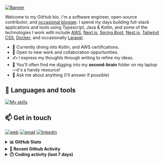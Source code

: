 [![Banner](https://raw.githubusercontent.com/wilfriedago/wilfriedago/main/assets/1.png)][website]

Welcome to my GitHub bio. I'm a software engineer, open-source contributor, and [occasional blogger][blog]. I spend my days building full-stack applications and tools using Typescript, Java & Kotlin, and some of the technologies I work with include [AWS](https://aws.amazon.com/fr/), [Next.js](https://nextjs.org/), [Spring Boot](https://spring.io/projects/spring-boot), [Nest.js](https://nestjs.com/), [Tailwind CSS](https://github.com/tailwindlabs/tailwindcss), [Docker](https://www.docker.com/), and occasionally [Laravel](https://laravel.com/).

- 🔭 Currently diving into Kotlin, and AWS certifications.
- 👯 Open to new work and collaboration opportunities.
- ✍️ I express my thoughts through writing to refine my ideas.
- 🧠 You'll often find me digging into my **second-brain** folder on my laptop—it's a handy resource!
- 💬 Ask me about anything (I'll answer if possible)

## 🎨 Languages and tools

[![My skills](https://skillicons.dev/icons?i=typescript,js,nodejs,nest,java,kotlin,spring,python,fastapi,django,aws,docker,vscode,idea,tailwind&perline=15)](https://wilfriedago.dev/about#skills)

## 📫 Get in touch
[![web](https://img.shields.io/badge/WEBSITE-12100E?logo=google-earth&color=282A36)][website]
[![email](https://img.shields.io/badge/MAIL-12100E?logo=mailgun&color=282A36)][mail]
[![linkedin](https://img.shields.io/badge/LINKEDIN-12100E?logo=linkedin&color=282A36)][linkedin]


<details>
  <summary><b>📊 GitHub Stats</b></summary>
	<br/>
	<p align="left">
		<img width="49.5%" src="https://github-readme-stats.vercel.app/api?username=wilfriedago&show_icons=true&count_private=true&title_color=10b981&icon_color=10b981&theme=react&hide_border=true" />
		<img width="49.5%" src="https://streak-stats.demolab.com/?user=wilfriedago&hide_border=true&theme=react&ring=10b981&fire=fff&currStreakNum=fff&sideLabels=10b981&currStreakLabel=10b981&sideNums=fff" />
	</p>
</details>

<details>
  <summary><b>📅 Recent Github Activity</b></summary>
	<br>

<!--RECENT_ACTIVITY:last_update-->
Last Updated: Tuesday, April 1st, 2025, 4:18:51 AM
<!--RECENT_ACTIVITY:last_update_end-->

<!--RECENT_ACTIVITY:start-->
1. ⭐ Starred [ical4j/ical4j](https://github.com/ical4j/ical4j)<br>
2. ⭐ Starred [ai/nanoid](https://github.com/ai/nanoid)<br>
3. ⬆️ Pushed 6 commit(s) to [thewlabs/eslint-config](https://github.com/thewlabs/eslint-config)<br>
4. ⬆️ Pushed 1 commit(s) to [thewlabs/eslint-config](https://github.com/thewlabs/eslint-config)<br>
5. 🎉 Merged PR [#6](https://github.com/thewlabs/eslint-config/pull/6) in [thewlabs/eslint-config](https://github.com/thewlabs/eslint-config)<br>
<!--RECENT_ACTIVITY:end-->
</details>

<details>
  <summary><b>🕐 Coding activity (last 7 days)</b></summary>
	<br>

<!--START_SECTION:waka-->

```python
Total Time: 39 hrs 17 mins

Java                       16 hrs 57 mins  ██████████▓░░░░░░░░░░░░░░   43.00 %
TypeScript                 9 hrs 45 mins   ██████▒░░░░░░░░░░░░░░░░░░   24.76 %
JavaScript                 4 hrs 53 mins   ███░░░░░░░░░░░░░░░░░░░░░░   12.39 %
XML                        53 mins         ▓░░░░░░░░░░░░░░░░░░░░░░░░   02.27 %
HTML                       38 mins         ▒░░░░░░░░░░░░░░░░░░░░░░░░   01.63 %
TSConfig                   22 mins         ▒░░░░░░░░░░░░░░░░░░░░░░░░   00.97 %
Git Config                 15 mins         ░░░░░░░░░░░░░░░░░░░░░░░░░   00.65 %
```

<!--END_SECTION:waka-->
</details>

[website]: https://wilfriedago.dev
[linkedin]: https://linkedin.com/in/wilfriedago
[blog]: https://wilfriedago.dev/blog
[mail]: mailto:me@wilfriedago.dev

